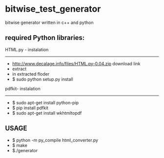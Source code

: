 bitwise_test_generator
======================

bitwise generator written in c++ and python


required Python libraries:
------------------------------
HTML.py - instalation
______________________
  - http://www.decalage.info/files/HTML.py-0.04.zip download link
  - extract
  - in extracted floder
  - $ sudo python setup.py install
  
pdfkit- instalation
______________________
  - $ sudo apt-get install python-pip
  - $ pip install pdfkit
  - $ sudo apt-get install wkhtmltopdf

USAGE
------------------------------
  - $ python -m py_compile html_converter.py
  - $ make
  - $./generator 
